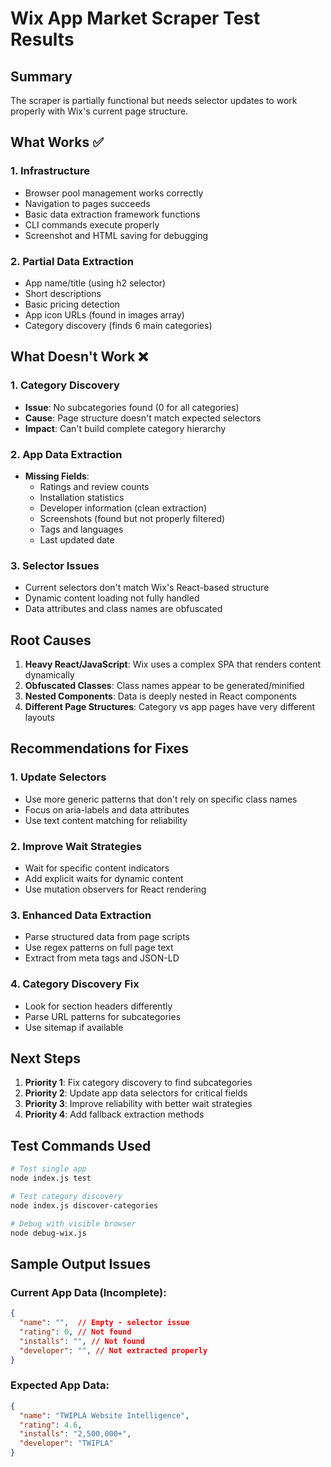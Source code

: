 # Wix App Market Scraper Test Results

## Summary
The scraper is partially functional but needs selector updates to work properly with Wix's current page structure.

## What Works ✅

### 1. Infrastructure
- Browser pool management works correctly
- Navigation to pages succeeds
- Basic data extraction framework functions
- CLI commands execute properly
- Screenshot and HTML saving for debugging

### 2. Partial Data Extraction
- App name/title (using h2 selector)
- Short descriptions
- Basic pricing detection
- App icon URLs (found in images array)
- Category discovery (finds 6 main categories)

## What Doesn't Work ❌

### 1. Category Discovery
- **Issue**: No subcategories found (0 for all categories)
- **Cause**: Page structure doesn't match expected selectors
- **Impact**: Can't build complete category hierarchy

### 2. App Data Extraction
- **Missing Fields**:
  - Ratings and review counts
  - Installation statistics
  - Developer information (clean extraction)
  - Screenshots (found but not properly filtered)
  - Tags and languages
  - Last updated date

### 3. Selector Issues
- Current selectors don't match Wix's React-based structure
- Dynamic content loading not fully handled
- Data attributes and class names are obfuscated

## Root Causes

1. **Heavy React/JavaScript**: Wix uses a complex SPA that renders content dynamically
2. **Obfuscated Classes**: Class names appear to be generated/minified
3. **Nested Components**: Data is deeply nested in React components
4. **Different Page Structures**: Category vs app pages have very different layouts

## Recommendations for Fixes

### 1. Update Selectors
- Use more generic patterns that don't rely on specific class names
- Focus on aria-labels and data attributes
- Use text content matching for reliability

### 2. Improve Wait Strategies
- Wait for specific content indicators
- Add explicit waits for dynamic content
- Use mutation observers for React rendering

### 3. Enhanced Data Extraction
- Parse structured data from page scripts
- Use regex patterns on full page text
- Extract from meta tags and JSON-LD

### 4. Category Discovery Fix
- Look for section headers differently
- Parse URL patterns for subcategories
- Use sitemap if available

## Next Steps

1. **Priority 1**: Fix category discovery to find subcategories
2. **Priority 2**: Update app data selectors for critical fields
3. **Priority 3**: Improve reliability with better wait strategies
4. **Priority 4**: Add fallback extraction methods

## Test Commands Used

```bash
# Test single app
node index.js test

# Test category discovery
node index.js discover-categories

# Debug with visible browser
node debug-wix.js
```

## Sample Output Issues

### Current App Data (Incomplete):
```json
{
  "name": "",  // Empty - selector issue
  "rating": 0, // Not found
  "installs": "", // Not found
  "developer": "", // Not extracted properly
}
```

### Expected App Data:
```json
{
  "name": "TWIPLA Website Intelligence",
  "rating": 4.6,
  "installs": "2,500,000+",
  "developer": "TWIPLA"
}
```